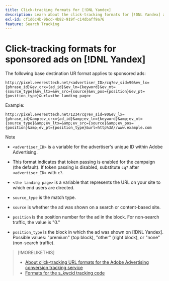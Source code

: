 ```yaml
---
title: Click-tracking formats for [!DNL Yandex]
description: Learn about the click-tracking formats for [!DNL Yandex] accounts.
exl-id: cf1d6c4b-9bcd-4b82-919f-c14dbaff9a76
feature: Search Tracking
---
```

# Click-tracking formats for sponsored ads on [!DNL Yandex]

The following base destination UR format applies to sponsored ads:

`http://pixel.everesttech.net/<advertiser_ID>/cq?ev_sid=90&ev_lx={phrase_id}&ev_crx={ad_id}&ev_ln={keyword}&ev_mt={source_type}&ev_ltx=&ev_src={source}&ev_pos={position}&ev_pt={position_type}&url=<the landing page>`

Example:

`http://pixel.everesttech.net/1234/cq?ev_sid=90&ev_lx={phrase_id}&amp;ev_crx={ad_id}&amp;ev_ln={keyword}&amp;ev_mt={source_type}&amp;ev_ltx=&amp;ev_src={source}&amp;ev_pos={position}&amp;ev_pt={position_type}&url=http%3A//www.example.com`

>[!NOTE]
>
>* `<advertiser_ID>` is a variable for the advertiser's unique ID within Adobe Advertising.
>
>* This format indicates that token passing is enabled for the campaign (the default). If token passing is disabled, substitute `cq?` after `<advertiser_ID>` with `c?`.
>
>* `<the landing page>` is a variable that represents the URL on your site to which end users are directed.
>
>* `source_type`  is the match type.
>
>* `source` is whether the ad was shown on a search or content-based site.
>
>* `position` is the position number for the ad in the block. For non-search traffic, the value is "0."
>
>* `position_type` is the block in which the ad was shown on [!DNL Yandex]. Possible values: "premium" (top block), "other" (right block), or "none" (non-search traffic).

>[!MORELIKETHIS]
>
>* [About click-tracking URL formats for the Adobe Advertising conversion tracking service](formats-click-tracking-about.md)
>* [Formats for the s\_kwcid tracking code](skwcid-tracking-parameter.md)

